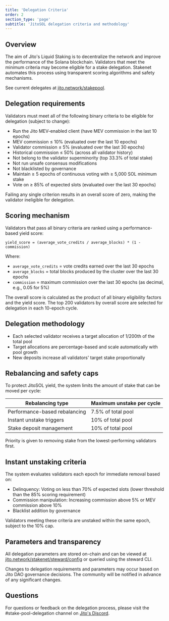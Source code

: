 ```yaml
---
title: 'Delegation Criteria'
order: 2
section_type: 'page'
subtitle: 'JitoSOL delegation criteria and methodology'
---
```


## Overview

The aim of Jito's Liquid Staking is to decentralize the network and improve the performance of the Solana blockchain. Validators that meet the minimum criteria may become eligible for a stake delegation. Stakenet automates this process using transparent scoring algorithms and safety mechanisms.

See current delegates at [jito.network/stakepool](https://www.jito.network/stakepool/Jito4APyf642JPZPx3hGc6WWJ8zPKtRbRs4P815Awbb/).

## Delegation requirements

Validators must meet all of the following binary criteria to be eligible for delegation (subject to change):

- Run the Jito MEV-enabled client (have MEV commission in the last 10 epochs)
- MEV commission ≤ 10% (evaluated over the last 10 epochs)
- Validator commission ≤ 5% (evaluated over the last 30 epochs)
- Historical commission ≤ 50% (across all validator history)
- Not belong to the validator superminority (top 33.3% of total stake)
- Not run unsafe consensus modifications
- Not blacklisted by governance
- Maintain ≥ 5 epochs of continuous voting with ≥ 5,000 SOL minimum stake
- Vote on ≥ 85% of expected slots (evaluated over the last 30 epochs)

Failing any single criterion results in an overall score of zero, making the validator ineligible for delegation.

## Scoring mechanism

Validators that pass all binary criteria are ranked using a performance-based yield score:

```
yield_score = (average_vote_credits / average_blocks) * (1 - commission)
```

Where:
- `average_vote_credits` = vote credits earned over the last 30 epochs
- `average_blocks` = total blocks produced by the cluster over the last 30 epochs  
- `commission` = maximum commission over the last 30 epochs (as decimal, e.g., 0.05 for 5%)

The overall score is calculated as the product of all binary eligibility factors and the yield score. The top 200 validators by overall score are selected for delegation in each 10-epoch cycle.

## Delegation methodology

- Each selected validator receives a target allocation of 1/200th of the total pool
- Target allocations are percentage-based and scale automatically with pool growth
- New deposits increase all validators' target stake proportionally

## Rebalancing and safety caps

To protect JitoSOL yield, the system limits the amount of stake that can be moved per cycle:

| Rebalancing type | Maximum unstake per cycle |
|------------------|---------------------------|
| Performance-based rebalancing | 7.5% of total pool |
| Instant unstake triggers | 10% of total pool |
| Stake deposit management | 10% of total pool |

Priority is given to removing stake from the lowest-performing validators first.

## Instant unstaking criteria

The system evaluates validators each epoch for immediate removal based on:

- Delinquency: Voting on less than 70% of expected slots (lower threshold than the 85% scoring requirement)
- Commission manipulation: Increasing commission above 5% or MEV commission above 10%
- Blacklist addition by governance

Validators meeting these criteria are unstaked within the same epoch, subject to the 10% cap.

## Parameters and transparency

All delegation parameters are stored on-chain and can be viewed at [jito.network/stakenet/steward/config](https://www.jito.network/stakenet/steward/config) or queried using the steward CLI.

Changes to delegation requirements and parameters may occur based on Jito DAO governance decisions. The community will be notified in advance of any significant changes.

## Questions

For questions or feedback on the delegation process, please visit the #stake-pool-delegation channel on [Jito's Discord](https://discord.gg/jito). 